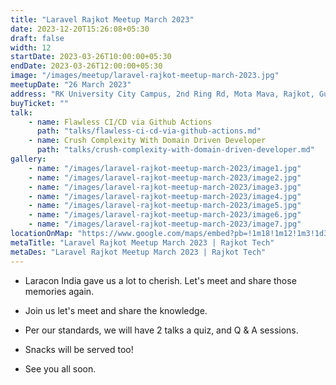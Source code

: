 ```yaml
---
title: "Laravel Rajkot Meetup March 2023"
date: 2023-12-20T15:26:08+05:30
draft: false
width: 12
startDate: 2023-03-26T10:00:00+05:30
endDate: 2023-03-26T12:00:00+05:30
image: "/images/meetup/laravel-rajkot-meetup-march-2023.jpg"
meetupDate: "26 March 2023"
address: "RK University City Campus, 2nd Ring Rd, Mota Mava, Rajkot, Gujarat 360005, India"
buyTicket: ""
talk: 
    - name: Flawless CI/CD via Github Actions
      path: "talks/flawless-ci-cd-via-github-actions.md"
    - name: Crush Complexity With Domain Driven Developer
      path: "talks/crush-complexity-with-domain-driven-developer.md"
gallery:
    - name: "/images/laravel-rajkot-meetup-march-2023/image1.jpg"
    - name: "/images/laravel-rajkot-meetup-march-2023/image2.jpg"
    - name: "/images/laravel-rajkot-meetup-march-2023/image3.jpg"
    - name: "/images/laravel-rajkot-meetup-march-2023/image4.jpg"
    - name: "/images/laravel-rajkot-meetup-march-2023/image5.jpg"
    - name: "/images/laravel-rajkot-meetup-march-2023/image6.jpg"
    - name: "/images/laravel-rajkot-meetup-march-2023/image7.jpg"
locationOnMap: "https://www.google.com/maps/embed?pb=!1m18!1m12!1m3!1d3692.4238969546304!2d70.75028447511475!3d22.261926944285523!2m3!1f0!2f0!3f0!3m2!1i1024!2i768!4f13.1!3m3!1m2!1s0x3959cbaf9787c173%3A0x8f107a3a70a8ad61!2sRK%20University%20City%20Campus!5e0!3m2!1sen!2sin!4v1704881177360!5m2!1sen!2sin"
metaTitle: "Laravel Rajkot Meetup March 2023 | Rajkot Tech"
metaDes: "Laravel Rajkot Meetup March 2023 | Rajkot Tech"
---
```


- Laracon India gave us a lot to cherish. Let's meet and share those memories again.

- Join us let's meet and share the knowledge.

- Per our standards, we will have 2 talks a quiz, and Q & A sessions.

- Snacks will be served too!

- See you all soon.
